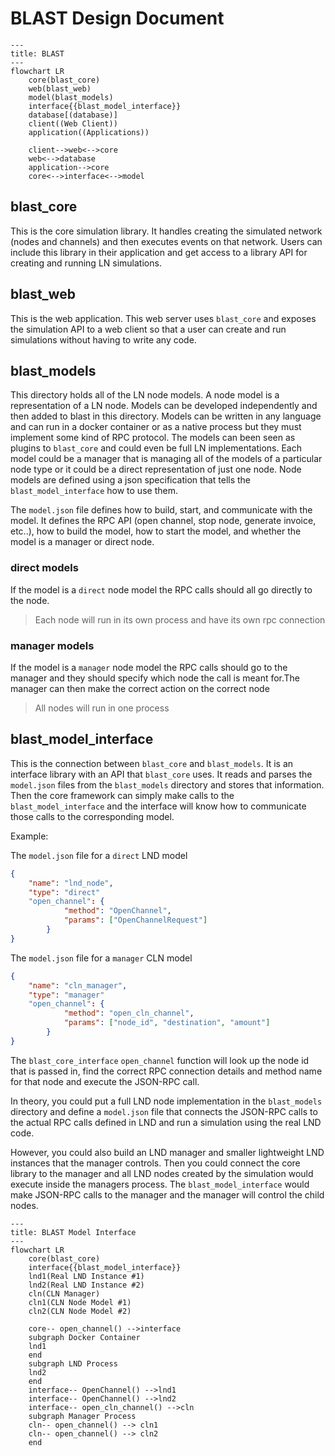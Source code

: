 # BLAST Design Document
```mermaid
---
title: BLAST
---
flowchart LR
    core(blast_core)
    web(blast_web)
    model(blast_models)
    interface{{blast_model_interface}}
    database[(database)]
    client((Web Client))
    application((Applications))

    client-->web<-->core
    web<-->database
    application-->core
    core<-->interface<-->model
```

## blast_core
This is the core simulation library. It handles creating the simulated network (nodes and channels) and then executes events on that network. Users can include this library in their application and get access to a library API for creating and running LN simulations.

## blast_web
This is the web application. This web server uses `blast_core` and exposes the simulation API to a web client so that a user can create and run simulations without having to write any code.

## blast_models
This directory holds all of the LN node models. A node model is a representation of a LN node. Models can be developed independently and then added to blast in this directory. Models can be written in any language and can run in a docker container or as a native process but they must implement some kind of RPC protocol. The models can been seen as plugins to `blast_core` and could even be full LN implementations. Each model could be a manager that is managing all of the models of a particular node type or it could be a direct representation of just one node. Node models are defined using a json specification that tells the `blast_model_interface` how to use them. 

The `model.json` file defines how to build, start, and communicate with the model. It defines the RPC API (open channel, stop node, generate invoice, etc..), how to build the model, how to start the model, and whether the model is a manager or direct node.

### direct models
If the model is a `direct` node model the RPC calls should all go directly to the node.
> Each node will run in its own process and have its own rpc connection

### manager models
If the model is a `manager` node model the RPC calls should go to the manager and they should specify which node the call is meant for.The manager can then make the correct action on the correct node
> All nodes will run in one process

## blast_model_interface
This is the connection between `blast_core` and `blast_models`. It is an interface library with an API that `blast_core` uses. It reads and parses the `model.json` files from the `blast_models` directory and stores that information. Then the core framework can simply make calls to the `blast_model_interface` and the interface will know how to communicate those calls to the corresponding model.

Example:

The `model.json` file for a `direct` LND model
```json
{
    "name": "lnd_node",
    "type": "direct"
    "open_channel": {
            "method": "OpenChannel",
            "params": ["OpenChannelRequest"]
        }
}
```

The `model.json` file for a `manager` CLN model
```json
{
    "name": "cln_manager",
    "type": "manager"
    "open_channel": {
            "method": "open_cln_channel",
            "params": ["node_id", "destination", "amount"]
        }
}
```

The `blast_core_interface` `open_channel` function will look up the node id that is passed in, find the correct RPC connection details and method name for that node and execute the JSON-RPC call.

In theory, you could put a full LND node implementation in the `blast_models` directory and define a `model.json` file that connects the JSON-RPC calls to the actual RPC calls defined in LND and run a simulation using the real LND code.

However, you could also build an LND manager and smaller lightweight LND instances that the manager controls. Then you could connect the core library to the manager and all LND nodes created by the simulation would execute inside the managers process. The `blast_model_interface` would make JSON-RPC calls to the manager and the manager will control the child nodes.

```mermaid
---
title: BLAST Model Interface
---
flowchart LR
    core(blast_core)
    interface{{blast_model_interface}}
    lnd1(Real LND Instance #1)
    lnd2(Real LND Instance #2)
    cln(CLN Manager)
    cln1(CLN Node Model #1)
    cln2(CLN Node Model #2)

    core-- open_channel() -->interface
    subgraph Docker Container
    lnd1
    end
    subgraph LND Process
    lnd2
    end
    interface-- OpenChannel() -->lnd1
    interface-- OpenChannel() -->lnd2
    interface-- open_cln_channel() -->cln
    subgraph Manager Process
    cln-- open_channel() --> cln1
    cln-- open_channel() --> cln2
    end
```
